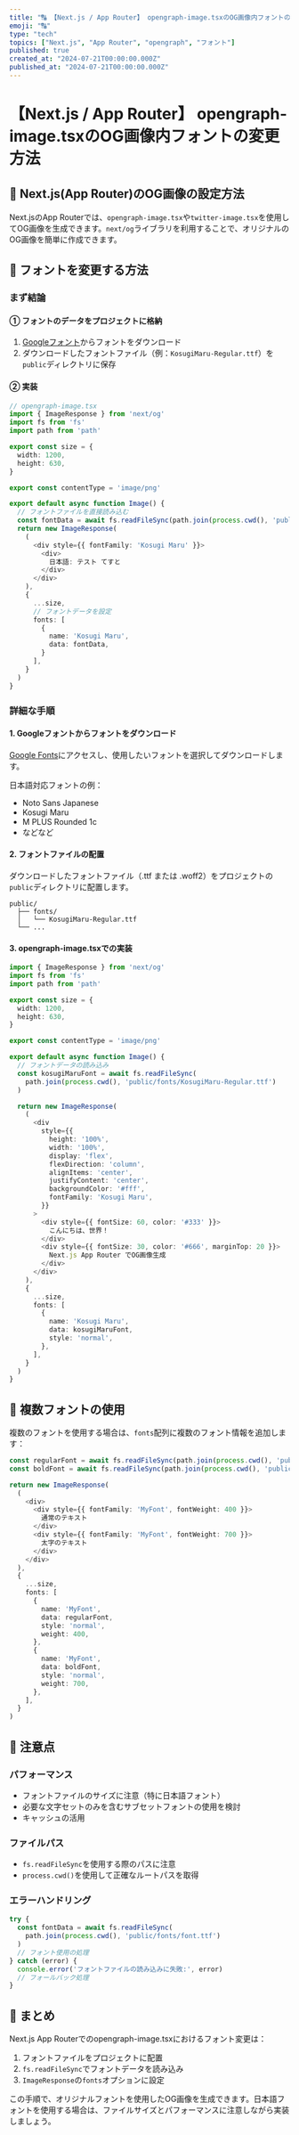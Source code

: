 ```yaml
---
title: "🔠 【Next.js / App Router】 opengraph-image.tsxのOG画像内フォントの変更方法"
emoji: "🔠"
type: "tech"
topics: ["Next.js", "App Router", "opengraph", "フォント"]
published: true
created_at: "2024-07-21T00:00:00.000Z"
published_at: "2024-07-21T00:00:00.000Z"
---
```


# 【Next.js / App Router】 opengraph-image.tsxのOG画像内フォントの変更方法

## 📌 Next.js(App Router)のOG画像の設定方法

Next.jsのApp Routerでは、`opengraph-image.tsx`や`twitter-image.tsx`を使用してOG画像を生成できます。`next/og`ライブラリを利用することで、オリジナルのOG画像を簡単に作成できます。

## 📌 フォントを変更する方法

### まず結論

#### ① フォントのデータをプロジェクトに格納

1. [Googleフォント](https://fonts.google.com/?subset=japanese)からフォントをダウンロード
2. ダウンロードしたフォントファイル（例：`KosugiMaru-Regular.ttf`）を`public`ディレクトリに保存

#### ② 実装

```typescript
// opengraph-image.tsx
import { ImageResponse } from 'next/og'
import fs from 'fs'
import path from 'path'

export const size = {
  width: 1200,
  height: 630,
}

export const contentType = 'image/png'

export default async function Image() {
  // フォントファイルを直接読み込む
  const fontData = await fs.readFileSync(path.join(process.cwd(), 'public/KosugiMaru-Regular.ttf'))
  return new ImageResponse(
    (
      <div style={{ fontFamily: 'Kosugi Maru' }}>
        <div>
          日本語: テスト てすと
        </div>
      </div>
    ),
    {
      ...size,
      // フォントデータを設定
      fonts: [
        {
          name: 'Kosugi Maru',
          data: fontData,
        }
      ],
    }
  )
}
```

### 詳細な手順

#### 1. Googleフォントからフォントをダウンロード

[Google Fonts](https://fonts.google.com/?subset=japanese)にアクセスし、使用したいフォントを選択してダウンロードします。

日本語対応フォントの例：
- Noto Sans Japanese
- Kosugi Maru
- M PLUS Rounded 1c
- などなど

#### 2. フォントファイルの配置

ダウンロードしたフォントファイル（.ttf または .woff2）をプロジェクトの`public`ディレクトリに配置します。

```
public/
  ├── fonts/
  │   └── KosugiMaru-Regular.ttf
  └── ...
```

#### 3. opengraph-image.tsxでの実装

```typescript
import { ImageResponse } from 'next/og'
import fs from 'fs'
import path from 'path'

export const size = {
  width: 1200,
  height: 630,
}

export const contentType = 'image/png'

export default async function Image() {
  // フォントデータの読み込み
  const kosugiMaruFont = await fs.readFileSync(
    path.join(process.cwd(), 'public/fonts/KosugiMaru-Regular.ttf')
  )

  return new ImageResponse(
    (
      <div
        style={{
          height: '100%',
          width: '100%',
          display: 'flex',
          flexDirection: 'column',
          alignItems: 'center',
          justifyContent: 'center',
          backgroundColor: '#fff',
          fontFamily: 'Kosugi Maru',
        }}
      >
        <div style={{ fontSize: 60, color: '#333' }}>
          こんにちは、世界！
        </div>
        <div style={{ fontSize: 30, color: '#666', marginTop: 20 }}>
          Next.js App Router でOG画像生成
        </div>
      </div>
    ),
    {
      ...size,
      fonts: [
        {
          name: 'Kosugi Maru',
          data: kosugiMaruFont,
          style: 'normal',
        },
      ],
    }
  )
}
```

## 📌 複数フォントの使用

複数のフォントを使用する場合は、`fonts`配列に複数のフォント情報を追加します：

```typescript
const regularFont = await fs.readFileSync(path.join(process.cwd(), 'public/fonts/Regular.ttf'))
const boldFont = await fs.readFileSync(path.join(process.cwd(), 'public/fonts/Bold.ttf'))

return new ImageResponse(
  (
    <div>
      <div style={{ fontFamily: 'MyFont', fontWeight: 400 }}>
        通常のテキスト
      </div>
      <div style={{ fontFamily: 'MyFont', fontWeight: 700 }}>
        太字のテキスト
      </div>
    </div>
  ),
  {
    ...size,
    fonts: [
      {
        name: 'MyFont',
        data: regularFont,
        style: 'normal',
        weight: 400,
      },
      {
        name: 'MyFont',
        data: boldFont,
        style: 'normal',
        weight: 700,
      },
    ],
  }
)
```

## 📌 注意点

### パフォーマンス

- フォントファイルのサイズに注意（特に日本語フォント）
- 必要な文字セットのみを含むサブセットフォントの使用を検討
- キャッシュの活用

### ファイルパス

- `fs.readFileSync`を使用する際のパスに注意
- `process.cwd()`を使用して正確なルートパスを取得

### エラーハンドリング

```typescript
try {
  const fontData = await fs.readFileSync(
    path.join(process.cwd(), 'public/fonts/font.ttf')
  )
  // フォント使用の処理
} catch (error) {
  console.error('フォントファイルの読み込みに失敗:', error)
  // フォールバック処理
}
```

## 📝 まとめ

Next.js App Routerでのopengraph-image.tsxにおけるフォント変更は：

1. フォントファイルをプロジェクトに配置
2. `fs.readFileSync`でフォントデータを読み込み
3. `ImageResponse`の`fonts`オプションに設定

この手順で、オリジナルフォントを使用したOG画像を生成できます。日本語フォントを使用する場合は、ファイルサイズとパフォーマンスに注意しながら実装しましょう。